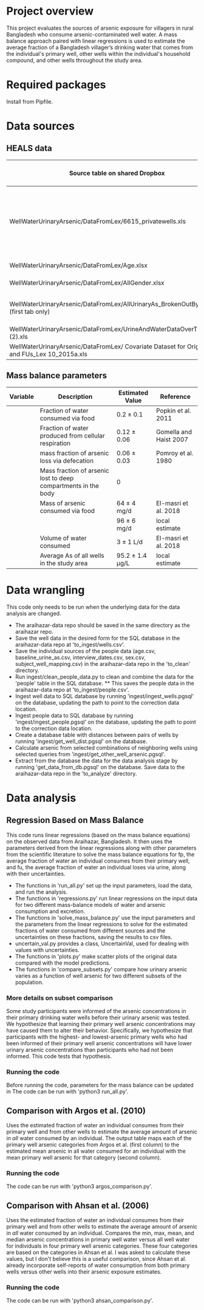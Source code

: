 # Project overview
This project evaluates the sources of arsenic exposure for villagers in rural Bangladesh who consume arsenic-contaminated well water.  A mass balance approach paired with linear regressions is used to estimate the average fraction of a Bangladesh villager’s drinking water that comes from the individual's primary well, other wells within the individual's household compound, and other wells throughout the study area.

# Required packages
Install from Pipfile.

# Data sources
## HEALS data
| Source table on shared Dropbox                                                                  | Columns in source table used                                                 | Database table | Columns in SQL database                                                                 |
|-------------------------------------------------------------------------------------------------|------------------------------------------------------------------------------|----------------|-----------------------------------------------------------------------------------------|
| WellWaterUrinaryArsenic/DataFromLex/6615_privatewells.xls | Well ID, Union, Village, Owner, As% (ug/l), Latitude, Longitude, Depth, Year | wells | well_id, union_name, village, owner_name, arsenic_ugl, latitude, longitude, depth, year |
| WellWaterUrinaryArsenic/DataFromLex/Age.xlsx | Subject, Age | people| subject_id, age|
| WellWaterUrinaryArsenic/DataFromLex/AllGender.xlsx| SubjectID, Sex | people| subject_id, sex |
| WellWaterUrinaryArsenic/DataFromLex/AllUrinaryAs_BrokenOutByYear.xlsx  (first tab only) | SubjectID, UrineAs, UrineCreat, UrAsgmCr |  people | subject_id, urine_as, urine_creatinine, urine_as_gmcr |
| WellWaterUrinaryArsenic/DataFromLex/UrineAndWaterDataOverTime (2).xls                           | subject ID, Index well                                                       | people         | subject_id, well_id                                                                     |
| WellWaterUrinaryArsenic/DataFromLex/ Covariate Dataset for Orig Cohort and FUs_Lex 10_2015a.xls | SubjectID, DateInt                                                           | people         | subject_id, interview_date                                                              |
## Mass balance parameters
| Variable | Description                                                    | Estimated Value | Reference              |
|----------|----------------------------------------------------------------|-----------------|------------------------|
|          | Fraction of water consumed via food                            | 0.2 ± 0.1       | Popkin et al. 2011     |
|          | Fraction of water produced from cellular respiration           | 0.12 ± 0.06     | Gomella and Haist 2007 |
|          | mass fraction of arsenic loss via defecation                   | 0.06 ± 0.03     | Pomroy et al. 1980     |
|          | Mass fraction of arsenic lost to deep compartments in the body | 0               |                        |
|          | Mass of arsenic consumed via food                              | 64 ± 4 mg/d     | El-masri et al. 2018   |
|          |                                                                | 96 ± 6 mg/d     | local estimate         |
|          | Volume of water consumed                                       | 3 ± 1 L/d       | El-masri et al. 2018   |
|          | Average As of all wells in the study area                      | 95.2 ± 1.4 µg/L | local estimate         |

# Data wrangling
This code only needs to be run when the underlying data for the data analysis are changed.
* The araihazar-data repo should be saved in the same directory as the araihazar repo.
* Save the well data in the desired form for the SQL database in the araihazar-data repo at 'to_ingest/wells.csv'.
* Save the individual sources of the people data (age.csv, baseline_urine_as.csv, interview_dates.csv, sex.csv, subject_well_mapping.csv) in the araihazar-data repo in the 'to_clean' directory.
* Run ingest/clean_people_data.py to clean and combine the data for the 'people' table in the SQL database.
** This saves the people data in the araihazar-data repo at 'to_ingest/people.csv'.
* Ingest well data to SQL database by running 'ingest/ingest_wells.pgsql' on the database, updating the path to point to the correction data location.
* Ingest people data to SQL database by running 'ingest/ingest_people.pgsql' on the database, updating the path to point to the correction data location.
* Create a database table with distances between pairs of wells by running 'ingest/get_well_dist.pgsql' on the database.
* Calculate arsenic from selected combinations of neighboring wells using selected queries from 'ingest/get_other_well_arsenic.pgsql'.
* Extract from the database the data for the data analysis stage by running 'get_data_from_db.pgsql' on the database. Save data to the araihazar-data repo in the 'to_analyze' directory.

# Data analysis
## Regression Based on Mass Balance
This code runs linear regressions (based on the mass balance equations) on the observed data from Araihazar, Bangladesh. It then uses the parameters derived from the linear regressions along with other parameters from the scientific literature to solve the mass balance equations for fp, the average fraction of water an individual consumes from their primary well, and fu, the average fraction of water an individual loses via urine, along with their uncertainties.
* The functions in 'run_all.py' set up the input parameters, load the data, and run the analysis.
* The functions in 'regressions.py' run linear regressions on the input data for two different mass-balance models of water and arsenic consumption and excretion.
* The functions in 'solve_mass_balance.py' use the input parameters and the parameters from the linear regressions to solve for the estimated fractions of water consumed from different sources and the uncertainties on these fractions, saving the results to csv files.
* uncertain_val.py provides a class, UncertainVal, used for dealing with values with uncertainties. 
* The functions in 'plots.py' make scatter plots of the original data compared with the model predictions.
* The functions in 'compare_subsets.py' compare how urinary arsenic varies as a function of well arsenic for two different subsets of the population.
### More details on subset comparison
Some study participants were informed of the arsenic concentrations in their primary drinking water wells before their urinary arsenic was tested. We hypothesize that learning their primary well arsenic concentrations may have caused them to alter their behavior. Specifically, we hypothesize that participants with the highest- and lowest-arsenic primary wells who had been informed of their primary well arsenic concentrations will have lower urinary arsenic concentrations than participants who had not been informed. This code tests that hypothesis. 
### Running the code
Before running the code, parameters for the mass balance can be updated in The code can be run with 'python3 run_all.py'.
## Comparison with Argos et al. (2010)
Uses the estimated fraction of water an individual consumes from their primary well and from other wells to estimate the average amount of arsenic in *all* water consumed by an individual. The output table maps each of the primary well arsenic categories from Argos et al. (first column) to the estimated mean arsenic in all water consumed for an individual with the mean primary well arsenic for that category (second column). 
### Running the code
The code can be run with 'python3 argos_comparison.py'.
## Comparison with Ahsan et al. (2006)
Uses the estimated fraction of water an individual consumes from their primary well and from other wells to estimate the average amount of arsenic in *all* water consumed by an individual. Compares the min, max, mean, and median arsenic concentrations in primary well water versus all well water for individuals in four primary well arsenic categories. These four categories are based on the categories in Ahsan et al. I was asked to calculate these values, but I don't believe this is a useful comparison, since Ahsan et al. already incorporate self-reports of water consumption from both primary wells versus other wells into their arsenic exposure estimates.
### Running the code
The code can be run with 'python3 ahsan_comparison.py'.
